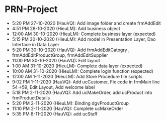 # PRN-Project
- 5:20 PM 27-10-2020 (HauVQ): Add image folder and create frmAddEdit
- 4:51 PM 28-10-2020 (HieuLM): Add business object
- 12:00 AM 30-10-2020 (HieuLM): Complete business layer (expected)
- 5:15 PM 30-10-2020 (HieuLM): Add model in Presentation Layer, Dao Interface in Data Layer
- 5:20 PM 30-10-2020 (HauVQ): Add frmAddEditCatogry , frmAddEditProductGroup, frmAddEditSupplier
- 11:00 PM 30-10-2020 (HauVQ): Edit layout
- 1:00 AM 31-10-2020 (HieuLM): Complete data layer (expected)
- 10:00 AM 31-10-2020 (HieuLM): Complete login function (expected)
- 12:00 AM 1-11-2020 (HieuLM): Add Store Procedure file scripts
- 9:02 PM 1-11-2020 (HauVQ): Add ucCustomer, Fix code in frmMain line 54->59, Edit Layout, Add welcome label 
- 5:18 PM 2-11-2020 (HauVQ): Add ucMakeOrder, add ucProduct into frmProductDetails
- 5:20 PM 2-11-2020 (HieuLM): Binding dgvProductGroup
- 11:10 PM 2-11-2020 (HauVQ): Complete ucMakeOrder
- 5:35 PM 8-11-2020 (HauVQ): add ucStaff



